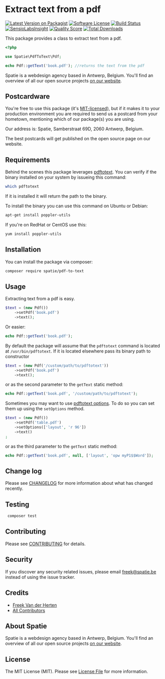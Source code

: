 # Extract text from a pdf

[![Latest Version on Packagist](https://img.shields.io/packagist/v/spatie/pdf-to-text.svg?style=flat-square)](https://packagist.org/packages/spatie/pdf-to-text)
[![Software License](https://img.shields.io/badge/license-MIT-brightgreen.svg?style=flat-square)](LICENSE.md)
[![Build Status](https://img.shields.io/travis/spatie/pdf-to-text/master.svg?style=flat-square)](https://travis-ci.org/spatie/pdf-to-text)
[![SensioLabsInsight](https://img.shields.io/sensiolabs/i/9d85e8dd-b444-4bef-a5d5-faa7f2d8d6bb.svg?style=flat-square)](https://insight.sensiolabs.com/projects/9d85e8dd-b444-4bef-a5d5-faa7f2d8d6bb)
[![Quality Score](https://img.shields.io/scrutinizer/g/spatie/pdf-to-text.svg?style=flat-square)](https://scrutinizer-ci.com/g/spatie/pdf-to-text)
[![Total Downloads](https://img.shields.io/packagist/dt/spatie/pdf-to-text.svg?style=flat-square)](https://packagist.org/packages/spatie/pdf-to-text)

This package provides a class to extract text from a pdf.

```php
<?php

use Spatie\PdfToText\Pdf;

echo Pdf::getText('book.pdf'); //returns the text from the pdf
```

Spatie is a webdesign agency based in Antwerp, Belgium. You'll find an overview of all our open source projects [on our website](https://spatie.be/opensource).

## Postcardware

You're free to use this package (it's [MIT-licensed](LICENSE.md)), but if it makes it to your production environment you are required to send us a postcard from your hometown, mentioning which of our package(s) you are using.

Our address is: Spatie, Samberstraat 69D, 2060 Antwerp, Belgium.

The best postcards will get published on the open source page on our website.

## Requirements

Behind the scenes this package leverages [pdftotext](https://en.wikipedia.org/wiki/Pdftotext). You can verify if the binary installed on your system by issueing this command:

```bash
which pdftotext
```

If it is installed it will return the path to the binary.

To install the binary you can use this command on Ubuntu or Debian:

```bash
apt-get install poppler-utils
```

If you're on RedHat or CentOS use this:

```bash
yum install poppler-utils
```

## Installation

You can install the package via composer:

```bash
composer require spatie/pdf-to-text
```

## Usage

Extracting text from a pdf is easy.

```php
$text = (new Pdf())
    ->setPdf('book.pdf')
    ->text();
```

Or easier:

```php
echo Pdf::getText('book.pdf');
```

By default the package will assume that the `pdftotext` command is located at `/usr/bin/pdftotext`.
If it is located elsewhere pass its binary path to constructor

```php
$text = (new Pdf('/custom/path/to/pdftotext'))
    ->setPdf('book.pdf')
    ->text();
```

or as the second parameter to the `getText` static method:

```php
echo Pdf::getText('book.pdf', '/custom/path/to/pdftotext');
```

Sometimes you may want to use [pdftotext options](https://linux.die.net/man/1/pdftotext). To do so you can set them up using the `setOptions` method.

```php
$text = (new Pdf())
    ->setPdf('table.pdf')
    ->setOptions(['layout', 'r 96'])
    ->text()
;
```

or as the third parameter to the `getText` static method:

```php
echo Pdf::getText('book.pdf', null, ['layout', 'opw myP1$$Word']);
```

## Change log

Please see [CHANGELOG](CHANGELOG.md) for more information about what has changed recently.

## Testing

```bash
 composer test
```

## Contributing

Please see [CONTRIBUTING](CONTRIBUTING.md) for details.

## Security

If you discover any security related issues, please email freek@spatie.be instead of using the issue tracker.

## Credits

- [Freek Van der Herten](https://github.com/freekmurze)
- [All Contributors](../../contributors)

## About Spatie

Spatie is a webdesign agency based in Antwerp, Belgium. You'll find an overview of all our open source projects [on our website](https://spatie.be/opensource).

## License

The MIT License (MIT). Please see [License File](LICENSE.md) for more information.
